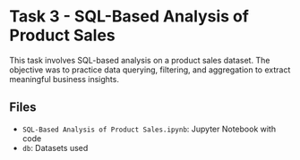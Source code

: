 # Task 3 - SQL-Based Analysis of Product Sales

This task involves SQL-based analysis on a product sales dataset. The objective was to practice data querying, filtering, and aggregation to extract meaningful business insights.

## Files
- `SQL-Based Analysis of Product Sales.ipynb`: Jupyter Notebook with code 
- `db`: Datasets used 
